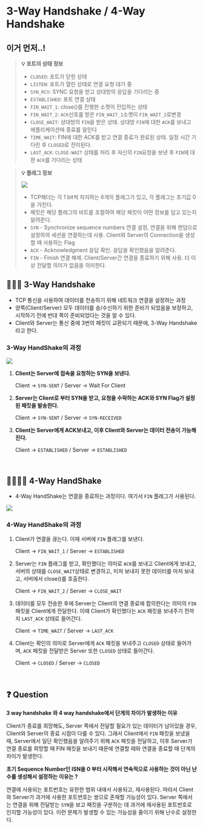 # 3-Way Handshake / 4-Way Handshake

## 이거 먼저..!
> **💡 포트의 상태 정보**
>    - `CLOSED`: 포트가 닫힌 상태
>    - `LISTEN`: 포트가 열린 상태로 연결 요청 대기 중
>    - `SYN_RCV`: SYNC 요청을 받고 상대방의 응답을 기다리는 중
>    - `ESTABLISHED`: 포트 연결 상태
>    - `FIN_WAIT_1`: close()를 진행한 소켓이 진입하는 상태
>    - `FIN_WAIT_2`: `ACK`신호를 받은 `FIN_WAIT_1`소켓이 `FIN_WAIT_2`로변경
>    - `CLOSE_WAIT`: 상대방의 `FIN`을 받은 상태. 상대방 `FIN`에 대한 `ACK`를 보내고 애플리케이션에 종료를 알린다
>    - `TIME_WAIT`: FIN에 대한 ACK를 받고 연결 종료가 완료된 상태. 일정 시간 기다린 후 `CLOSED`로 전이된다.
>    - `LAST_ACK`: `CLOSE-WAIT` 상태를 처리 후 자신의 `FIN`요청을 보낸 후 `FIN`에 대한 `ACK`를 기다리는 상태


>**💡 플래그 정보**
>
>![](https://velog.velcdn.com/images/tkddn_dev8430/post/7723d11d-2657-4c8e-a0c6-d56ae4f3779a/image.jpeg)
>
>  - TCP헤더는 각 1 bit씩 차지하는 6개의 플래그가 있고, 각 플래그는 초기값 0을 가진다.
>  - 패킷은 해당 플래그의 비트를 조절하여 해당 패킷이 어떤 정보를 담고 있는지 알려준다.
>  - `SYN` - Synchronize sequence numbers
  연결 설정, 연결을 위해 랜덤으로 설정하여 세션을 연결하는데 사용. Client와 Server의 Connection을 생성할 때 사용하는 Flag
>  - `ACK` - Acknowledgment
  응답 확인. 응답을 확인했음을 알려준다.
>  - `FIN` - Finish
  연결 해제. Client/Server간 연결을 종료하기 위해 사용. 더 이상 전달할 의미가 없음을 의미한다.

## 👨‍👩‍👦 3-Way Handshake

- TCP 통신을 사용하여 데이터를 전송하기 위해 네트워크 연결을 설정하는 과정
- 양쪽(Client/Server) 모두 데이터를 송/수신하기 위한 준비가 되었음을 보장하고, 시작하기 전에 반대 쪽이 준비되었다는 것을 알 수 있다.
- Client와 Server는 통신 중에 3번의 패킷이 교환되기 때문에, 3-Way Handshake라고 한다.

### 3-Way HandShake의 과정

![](https://velog.velcdn.com/images/tkddn_dev8430/post/82dd2f65-23fe-4d53-a37b-88ec1e8fe852/image.jpeg)

1. **Client는 Server에 접속을 요청하는 SYN을 보낸다.**
    
    Client → `SYN-SENT` / Server → Wait For Client
    
2. **Server는 Client로 부터 SYN을 받고, 요청을 수락하는 ACK와 SYN Flag가 설정된 패킷을 발송한다.**
    
    Client → `SYN-SENT` / Server → `SYN-RECEIVED`
    
3. **Client는 Server에게 ACK보내고, 이후 Client와 Server는 데이터 전송이 가능해진다.**
    
    Client → `ESTABLISHED` / Server → `ESTABLISHED`

<br>

## 👨‍👩‍👧‍👦 4-Way HandShake

- 4-Way HandShake는 연결을 종료하는 과정이다. 여기서 `FIN` 플래그가 사용된다.

![](https://velog.velcdn.com/images/tkddn_dev8430/post/71bee380-239d-4114-854d-73ea7d0f9a7e/image.jpeg)


### 4-Way HandShake의 과정

1. Client가 연결을 끊는다. 이때 서버에 `FIN` 플래그를 보낸다.
    
    Client → `FIN_WAIT_1` / Server → `ESTABLISHED`
    
2. Server는 `FIN` 플래그를 받고, 확인했다는 의미로 `ACK`를 보내고 Client에게 보내고, 서버의 상태를 `CLOSE_WAIT`상태로 변경하고, 미처 보내지 못한 데이터를 마저 보내고, 서버에서 close()를 호출한다.
    
    Client → `FIN_WAIT_2` / Server → `CLOSE_WAIT`
    
3. 데이터를 모두 전송한 후에 Server는 Client의 연결 종료에 합의한다는 의미의 `FIN` 패킷을 Client에게 전달한다. 이때 Client가 확인했다는 `ACK` 패킷을 보내주기 전까지 `LAST_ACK` 상태로 들어간다.
    
    Client → `TIME_WAIT` / Server → `LAST_ACK`
    
4. Client는 확인의 의미로 Server에게 `ACK` 패킷을 보내주고 `CLOSED` 상태로 들어가며, `ACK` 패킷을 전달받은 Server 또한 `CLOSED` 상태로 들어간다.
    
    Client → `CLOSED` / Server → `CLOSED`
    
<br>

## ❓ Question

**3 way handshake 와 4 way handshake에서 단게의 차이가 발생하는 이유**

Client가 종료를 희망해도, Server 쪽에서 전달할 필요가 있는 데이터가 남아있을 경우, Client와 Server의 종료 시점이 다를 수 있다. 그래서 Client에서 `FIN` 패킷을 보냈을 때, Server에서 일단 확인했음을 알려주기 위해 `ACK` 패킷을 전달하고, 이후 Server가 연결 종료를 희망할 때 FIN 패킷을 보내기 때문에 연결할 때와 연결을 종료할 때 단계의 차이가 발생한다.

**초기 Sequence Number인 ISN을 0 부터 시작해서 연속적으로 사용하는 것이 아닌 난수를 생성해서 설정하는 이유는 ?**

연결에 사용되는 포트번호는 유한한 범위 내애서 사용되고, 재사용된다. 따라서 Client와 Server가 과거에 사용한 포트번호는 쌍으로 존재할 가능성이 있다. Server 쪽에서는 연결을 위해 전달받는 `SYN`을 보고 패킷을 구분하는 데 과거에 재사용된 포트번호로 인지할 가능성이 있다. 이런 문제가 발생할 수 있는 가능성을 줄이기 위해 난수로 설정한다.

